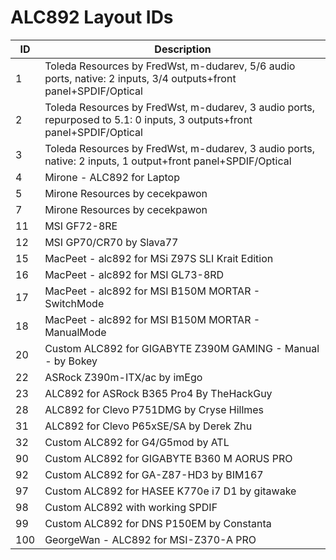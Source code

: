 # ALC892 Layout IDs

| ID | Description |
|---|---|
| 1 | Toleda Resources by FredWst, m-dudarev, 5/6 audio ports, native: 2 inputs, 3/4 outputs+front panel+SPDIF/Optical |
| 2 | Toleda Resources by FredWst, m-dudarev, 3 audio ports, repurposed to 5.1: 0 inputs, 3 outputs+front panel+SPDIF/Optical |
| 3 | Toleda Resources by FredWst, m-dudarev, 3 audio ports, native: 2 inputs, 1 output+front panel+SPDIF/Optical |
| 4 | Mirone - ALC892 for Laptop |
| 5 | Mirone Resources by cecekpawon |
| 7 | Mirone Resources by cecekpawon |
| 11 | MSI GF72-8RE |
| 12 | MSI GP70/CR70 by Slava77 |
| 15 | MacPeet - alc892 for MSi Z97S SLI Krait Edition |
| 16 | MacPeet - alc892 for MSI GL73-8RD |
| 17 | MacPeet - alc892 for MSI B150M MORTAR - SwitchMode |
| 18 | MacPeet - alc892 for MSI B150M MORTAR - ManualMode |
| 20 | Custom ALC892 for GIGABYTE Z390M GAMING - Manual - by Bokey |
| 22 | ASRock Z390m-ITX/ac by imEgo |
| 23 | ALC892 for ASRock B365 Pro4 By TheHackGuy |
| 28 | ALC892 for Clevo P751DMG by Cryse Hillmes |
| 31 | ALC892 for Clevo P65xSE/SA by Derek Zhu |
| 32 | Custom ALC892 for G4/G5mod by ATL |
| 90 | Custom ALC892 for GIGABYTE B360 M AORUS PRO |
| 92 | Custom ALC892 for GA-Z87-HD3 by BIM167 |
| 97 | Custom ALC892 for HASEE K770e i7 D1 by gitawake |
| 98 | Custom ALC892 with working SPDIF |
| 99 | Custom ALC892 for DNS P150EM by Constanta |
| 100 | GeorgeWan - ALC892 for MSI-Z370-A PRO |
